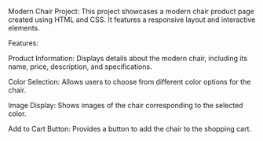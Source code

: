 

Modern Chair Project:
This project showcases a modern chair product page created using HTML and CSS. It features a responsive layout and interactive elements.

Features:

Product Information: Displays details about the modern chair, including its name, price, description, and specifications.

Color Selection: Allows users to choose from different color options for the chair.

Image Display: Shows images of the chair corresponding to the selected color.

Add to Cart Button: Provides a button to add the chair to the shopping cart.
